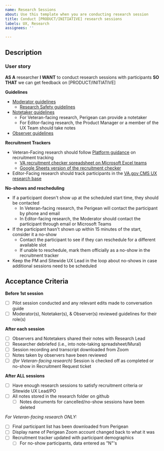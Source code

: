 ```yaml
---
name: Research Sessions
about: Use this template when you are conducting research session
title: Conduct [PRODUCT/INITIATIVE] research sessions
labels: UX, Research
assignees: ''

---
```


## Description

### User story
**AS A** researcher
**I WANT** to conduct research sessions with participants
**SO THAT** we can get feedback on [PRODUCT/INITIATIVE]

**Guidelines**
- [Moderator guidelines](https://depo-platform-documentation.scrollhelp.site/research-design/conducting-research-sessions)
  - [Research Safety guidelines](https://depo-platform-documentation.scrollhelp.site/research-design/research-safety-and-emergency-exit-strategies) 
- [Notetaker guidelines](https://depo-platform-documentation.scrollhelp.site/research-design/observer-guidelines#Observerguidelines-Howtobeagoodnotetaker)
  - For Veteran-facing research, Perigean can provide a notetaker
  - For Editor-facing research, the Product Manager or a member of the UX Team should take notes
- [Observer guidelines](https://depo-platform-documentation.scrollhelp.site/research-design/observer-guidelines)

**Recruitment Trackers**
- Veteran-Facing research should follow [Platform guidance](https://github.com/department-of-veterans-affairs/va.gov-team/blob/master/teams/vsa/accessibility/research/recruitment.md#Maximum-Variation-Sampling) on recruitment tracking
  - [VA recruitment checker spreadsheet on Microsoft Excel teams](https://governmentcio.sharepoint.com/:x:/r/sites/VSATeam/Shared%20Documents/Accessibility/RecruitmentChecker.xlsx?d=we0ffb06d5bac4cd5902c5f8b23fe988c&csf=1&web=1&e=FzYt5t)
  - [Google Sheets version of the recruitment checker](https://docs.google.com/spreadsheets/d/1pq7TSHZonfpzAQBJj6B2geGHlNUwZEs4DzEvxcRgu0o/edit?usp=sharing)
- Editor-Facing research should track participants in the [VA.gov CMS UX research base](https://airtable.com/invite/l?inviteId=inv9nYvS8HoNGoZpu&inviteToken=7d5d76876f2b9f45c44a18ad316f6989c54017e5504ef23742f4153d8b658df3&utm_medium=email&utm_source=product_team&utm_content=transactional-alerts)

**No-shows and rescheduling**
- If a participant doesn't show up at the scheduled start time, they should be contacted
  - In Veteran-facing research, the Perigean will contact the participant by phone and email
  - In Editor-facing research, the Moderator should contact the participant through email or Microsoft Teams
- If the participant hasn't shown up within 15 minutes of the start, consider it a no-show
  - Contact the participant to see if they can reschedule for a different available slot 
  - If unable to reschedule, mark them officially as a no-show in the recruitment tracker 
- Keep the PM and Sitewide UX Lead in the loop about no-shows in case additional sessions need to be scheduled

## Acceptance Criteria

**Before 1st session**
- [ ] Pilot session conducted and any relevant edits made to conversation guide
- [ ] Moderator(s), Notetaker(s), & Observer(s) reviewed guidelines for their role(s)

**After each session**
- [ ] Observers and Notetakers shared their notes with Research Lead
- [ ] Researcher debriefed (i.e., into note-taking spreadsheet/Mural)
- [ ] Session recording and transcript downloaded from Zoom
- [ ] Notes taken by observers have been reviewed
- [ ] *(for Veteran-facing research)* Session is checked off as completed or no-show in Recruitment Request ticket 

**After ALL sessions**
- [ ] Have enough research sessions to satisfy recruitment criteria or Sitewide UX Lead/PO
- [ ] All notes stored in the research folder on github
  - [ ] Notes documents for cancelled/no-show sessions have been deleted

*For Veteran-facing research ONLY:*
- [ ]  Final participant list has been downloaded from Perigean 
- [ ]  Display name of Perigean Zoom account changed back to what it was 
- [ ] Recruitment tracker updated with participant demographics 
  - [ ] For no-show participants, data entered as "N"'s